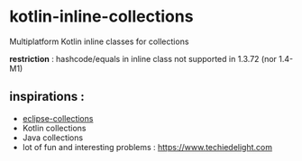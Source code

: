 # kotlin-inline-collections

Multiplatform Kotlin inline classes for collections

**restriction** : hashcode/equals in inline class not supported in 1.3.72 (nor 1.4-M1)

## inspirations :
* [eclipse-collections](https://github.com/eclipse/eclipse-collections/blob/master/eclipse-collections/src/main/java/org/eclipse/collections/impl/list/immutable/ImmutableArrayList.java)
* Kotlin collections
* Java collections
* lot of fun and interesting problems : https://www.techiedelight.com
